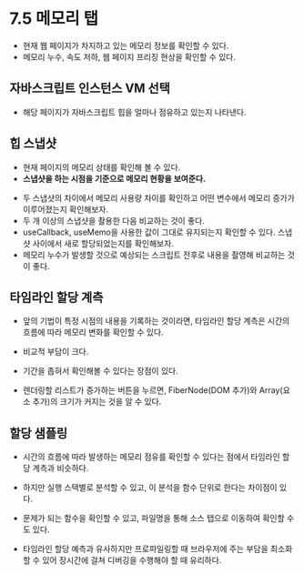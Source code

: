 # 7.5 메모리 탭

- 현재 웹 페이지가 차지하고 있는 메모리 정보를 확인할 수 있다.
- 메모리 누수, 속도 저하, 웹 페이지 프리징 현상을 확인할 수 있다.

## 자바스크립트 인스턴스 VM 선택

- 해당 페이지가 자바스크립트 힙을 얼마나 점유하고 있는지 나타낸다.

## 힙 스냅샷

- 현재 페이지의 메모리 상태를 확인해 볼 수 있다.
- **스냅샷을 하는 시점을 기준으로 메모리 현황을 보여준다.**

[](./heap_snapshot/heap_snapshot.js)

- 두 스냅샷의 차이에서 메모리 사용량 차이를 확인하고 어떤 변수에서 메모리 증가가 이루어졌는지 확인해보자.
- 두 개 이상의 스냅샷을 촬용한 다음 비교하는 것이 좋다.
- useCallback, useMemo을 사용한 값이 그대로 유지되는지 확인할 수 있다. 스냅샷 사이에서 새로 할당되었는지를 확인해보자.
- 메모리 누수가 발생할 것으로 예상되는 스크립트 전후로 내용을 촬영해 비교하는 것이 좋다.

## 타임라인 할당 계측

- 앞의 기법이 특정 시점의 내용을 기록하는 것이라면, 타임라인 할당 계측은 시간의 흐름에 따라 메모리 변화를 확인할 수 있다.
- 비교적 부담이 크다.
- 기간을 좁혀서 확인해볼 수 있다는 장점이 있다.

- 렌더링할 리스트가 증가하는 버튼을 누르면, FiberNode(DOM 추가)와 Array(요소 추가)의 크기가 커지는 것을 알 수 있다.

## 할당 샘플링

- 시간의 흐름에 따라 발생하는 메모리 점유를 확인할 수 있다는 점에서 타임라인 할당 계측과 비슷하다.
- 하지만 실행 스택별로 분석할 수 있고, 이 분석을 함수 단위로 한다는 차이점이 있다.

- 문제가 되는 함수을 확인할 수 있고, 파일명을 통해 소스 탭으로 이동하여 확인할 수도 있다.
- 타임라인 할당 예측과 유사하지만 프로파일링할 때 브라우저에 주는 부담을 최소화할 수 있어 장시간에 걸쳐 디버깅을 수행해야 할 때 유리하다.

